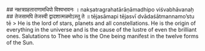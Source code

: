 <section>
<section data-markdown>
## नक्षत्रग्रहताराणामधिपो विश्वभावनः ।
nakṣatragrahatārāṇāmadhipo viśvabhāvanaḥ
## तेजसामपि तेजस्वी द्वादशात्मन्नमोऽस्तु ते ॥
tējasāmapi tējasvī dvādaśātmannamo’stu tē
<!--
</section>
<section data-markdown>
> His names are - Āditya (an offspring of Aditi), Savitā (the progenitor of all), Sūrya (the sun god), Pūṣā (the procator of people), Gabhastimān (the nourisher with rain), the possessor of golden rays that are brilliant having the golden seed, Divākara (maker of the day); he has seven horses, Sahasrārci (thousand rayed), Marīcimān (full of rays), Timironmadhana (destroyer of darkness), Śambhu (giver of life), Mārtaṇḍa (who is infuser of life in the cosmic egg); Hiraṇyagarbha (who is a golden foetus), Ahaskara (who brings the day), Ravi (eulogised by all), Agnigarbha (pregnant with fire), the son of Aditi, Śiśiranāśana (the destroyer of frost); Vyomanātha (the lord of the sky), Tamobhedī (disperser of darkness), the master of Ṛgveda, Yajurveda and Sāmaveda, Ghanavṛṣṭi (sender of great rainfall), Apāṃ mitra (the friend of waters) and Vindhyavītīplavaṅgama (the one who swiftly crosses the sky); Ātapī (he is the radiator of heat) and Maṇḍalī (is adorned with a circle of rays), Mṛtyu (he is death himself), Piṅgala (tawny in colour), Sarvatāpa (giver of warmth), omniscient, endowed with extra ordinary splendour, and Sarvabhavaodbhava (the one who is affectionate); he is the controller of all the lunar bodies, planets and stars, creator of all and resplendent among the splendid, O god, Dwādaśātman (who appears in twelve forms), hail to you!
</section>
<section data-markdown>
-->
> He is the lord of stars, planets and all constellations. He is the origin of everything in the universe and is the cause of the lustre of even the brilliant ones. Salutations to Thee who is the One being manifest in the twelve forms of the Sun.
</section>
</section>
